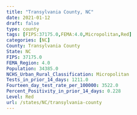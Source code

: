 ```yaml
---
title: "Transylvania County, NC"
date: 2021-01-12
draft: false
type: county
tags: [FIPS:37175.0,FEMA:4.0,Micropolitan,Red]
categories: [NC]
County: Transylvania County
State: NC
FIPS: 37175.0
FEMA_Region: 4.0
Population: 34385.0
NCHS_Urban_Rural_Classification: Micropolitan
Tests_in_prior_14_days: 1211.0
Fourteen_day_test_rate_per_100000: 3522.0
Percent_Positivity_in_prior_14_days: 0.228
Level: Red
url: /states/NC/transylvania-county
---
```



